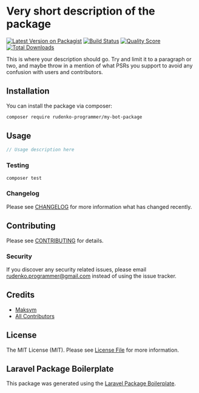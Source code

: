 # Very short description of the package

[![Latest Version on Packagist](https://img.shields.io/packagist/v/rudenko-programmer/my-bot-package.svg?style=flat-square)](https://packagist.org/packages/rudenko-programmer/my-bot-package)
[![Build Status](https://img.shields.io/travis/rudenko-programmer/my-bot-package/master.svg?style=flat-square)](https://travis-ci.org/rudenko-programmer/my-bot-package)
[![Quality Score](https://img.shields.io/scrutinizer/g/rudenko-programmer/my-bot-package.svg?style=flat-square)](https://scrutinizer-ci.com/g/rudenko-programmer/my-bot-package)
[![Total Downloads](https://img.shields.io/packagist/dt/rudenko-programmer/my-bot-package.svg?style=flat-square)](https://packagist.org/packages/rudenko-programmer/my-bot-package)

This is where your description should go. Try and limit it to a paragraph or two, and maybe throw in a mention of what PSRs you support to avoid any confusion with users and contributors.

## Installation

You can install the package via composer:

```bash
composer require rudenko-programmer/my-bot-package
```

## Usage

``` php
// Usage description here
```

### Testing

``` bash
composer test
```

### Changelog

Please see [CHANGELOG](CHANGELOG.md) for more information what has changed recently.

## Contributing

Please see [CONTRIBUTING](CONTRIBUTING.md) for details.

### Security

If you discover any security related issues, please email rudenko.programmer@gmail.com instead of using the issue tracker.

## Credits

- [Maksym](https://github.com/rudenko-programmer)
- [All Contributors](../../contributors)

## License

The MIT License (MIT). Please see [License File](LICENSE.md) for more information.

## Laravel Package Boilerplate

This package was generated using the [Laravel Package Boilerplate](https://laravelpackageboilerplate.com).